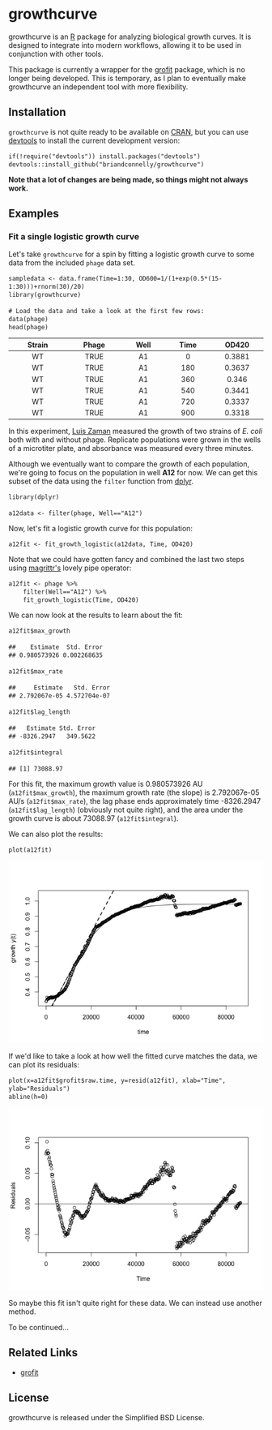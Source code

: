 growthcurve
===========

growthcurve is an [R](http://r-project.org) package for analyzing
biological growth curves. It is designed to integrate into modern
workflows, allowing it to be used in conjunction with other tools.

This package is currently a wrapper for the
[grofit](http://cran.r-project.org/web/packages/grofit/index.html)
package, which is no longer being developed. This is temporary, as I
plan to eventually make growthcurve an independent tool with more
flexibility.

Installation
------------

`growthcurve` is not quite ready to be available on
[CRAN](http://cran.r-project.org), but you can use
[devtools](http://cran.r-project.org/web/packages/devtools/index.html)
to install the current development version:

    if(!require("devtools")) install.packages("devtools")
    devtools::install_github("briandconnelly/growthcurve")

**Note that a lot of changes are being made, so things might not always
work.**

Examples
--------

### Fit a single logistic growth curve

Let's take `growthcurve` for a spin by fitting a logistic growth curve
to some data from the included `phage` data set.

    sampledata <- data.frame(Time=1:30, OD600=1/(1+exp(0.5*(15-1:30)))+rnorm(30)/20)
    library(growthcurve)

    # Load the data and take a look at the first few rows:
    data(phage)
    head(phage)

<table>
<colgroup>
<col width="12%" />
<col width="11%" />
<col width="9%" />
<col width="9%" />
<col width="9%" />
</colgroup>
<thead>
<tr class="header">
<th align="center">Strain</th>
<th align="center">Phage</th>
<th align="center">Well</th>
<th align="center">Time</th>
<th align="center">OD420</th>
</tr>
</thead>
<tbody>
<tr class="odd">
<td align="center">WT</td>
<td align="center">TRUE</td>
<td align="center">A1</td>
<td align="center">0</td>
<td align="center">0.3881</td>
</tr>
<tr class="even">
<td align="center">WT</td>
<td align="center">TRUE</td>
<td align="center">A1</td>
<td align="center">180</td>
<td align="center">0.3637</td>
</tr>
<tr class="odd">
<td align="center">WT</td>
<td align="center">TRUE</td>
<td align="center">A1</td>
<td align="center">360</td>
<td align="center">0.346</td>
</tr>
<tr class="even">
<td align="center">WT</td>
<td align="center">TRUE</td>
<td align="center">A1</td>
<td align="center">540</td>
<td align="center">0.3441</td>
</tr>
<tr class="odd">
<td align="center">WT</td>
<td align="center">TRUE</td>
<td align="center">A1</td>
<td align="center">720</td>
<td align="center">0.3337</td>
</tr>
<tr class="even">
<td align="center">WT</td>
<td align="center">TRUE</td>
<td align="center">A1</td>
<td align="center">900</td>
<td align="center">0.3318</td>
</tr>
</tbody>
</table>

In this experiment, [Luis Zaman](http://luis.labfab.cc) measured the
growth of two strains of *E. coli* both with and without phage.
Replicate populations were grown in the wells of a microtiter plate, and
absorbance was measured every three minutes.

Although we eventually want to compare the growth of each population,
we're going to focus on the population in well **A12** for now. We can
get this subset of the data using the `filter` function from
[dplyr](http://cran.r-project.org/web/packages/dplyr/index.html).

    library(dplyr)

    a12data <- filter(phage, Well=="A12")

Now, let's fit a logistic growth curve for this population:

    a12fit <- fit_growth_logistic(a12data, Time, OD420)

Note that we could have gotten fancy and combined the last two steps
using
[magrittr's](http://cran.r-project.org/web/packages/magrittr/index.html)
lovely pipe operator:

    a12fit <- phage %>%
        filter(Well=="A12") %>%
        fit_growth_logistic(Time, OD420)

We can now look at the results to learn about the fit:

    a12fit$max_growth

    ##    Estimate  Std. Error 
    ## 0.980573926 0.002268635

    a12fit$max_rate

    ##     Estimate   Std. Error 
    ## 2.792067e-05 4.572704e-07

    a12fit$lag_length

    ##   Estimate Std. Error 
    ## -8326.2947   349.5622

    a12fit$integral

    ## [1] 73088.97

For this fit, the maximum growth value is 0.980573926 AU
(`a12fit$max_growth`), the maximum growth rate (the slope) is
2.792067e-05 AU/s (`a12fit$max_rate`), the lag phase ends approximately
time -8326.2947 (`a12fit$lag_length`) (obviously not quite right), and
the area under the growth curve is about 73088.97 (`a12fit$integral`).

We can also plot the results:

    plot(a12fit)

![](figures/plot_example_logistic-1.png)

If we'd like to take a look at how well the fitted curve matches the
data, we can plot its residuals:

    plot(x=a12fit$grofit$raw.time, y=resid(a12fit), xlab="Time", ylab="Residuals")
    abline(h=0)

![](figures/resid_example_logistic-1.png)

So maybe this fit isn't quite right for these data. We can instead use
another method.

To be continued...

Related Links
-------------

-   [grofit](http://cran.r-project.org/web/packages/grofit/index.html)

License
-------

growthcurve is released under the Simplified BSD License.
